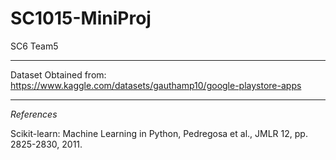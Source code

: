 # SC1015-MiniProj
SC6 Team5

---

Dataset Obtained from:  https://www.kaggle.com/datasets/gauthamp10/google-playstore-apps

---








*References*

Scikit-learn: Machine Learning in Python, Pedregosa et al., JMLR 12, pp. 2825-2830, 2011.
